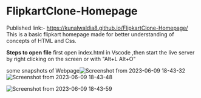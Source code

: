 # FlipkartClone-Homepage
Published link:- https://kunalwaldia8.github.io/FlipkartClone-Homepage/
This is a basic flipkart homepage made for better understanding of concepts of HTML and Css.

**Steps to open file**
first open index.html in Vscode ,then start the live server by right clicking on the screen or with "Alt+L Alt+O"

some snapshots of Webpage![Screenshot from 2023-06-09 18-43-32](https://github.com/Kunalwaldia8/FlipkartClone-Homepage/assets/69259586/0dc97d57-ebe9-4080-985a-589f8ade38e7)
![Screenshot from 2023-06-09 18-43-48](https://github.com/Kunalwaldia8/FlipkartClone-Homepage/assets/69259586/b7bdf813-579d-4f6f-a81a-687256caaa41)


![Screenshot from 2023-06-09 18-43-59](https://github.com/Kunalwaldia8/FlipkartClone-Homepage/assets/69259586/f87d532c-ed65-4aed-9993-5632aff55da7)


